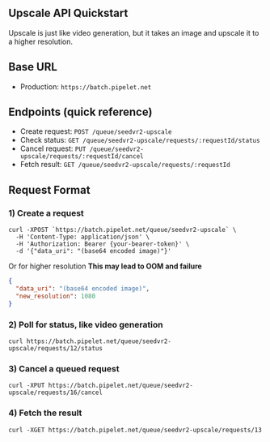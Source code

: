 ## Upscale API Quickstart

Upscale is just like video generation, but it takes an image and upscale it to a higher resolution.

## Base URL

- Production: `https://batch.pipelet.net`

## Endpoints (quick reference)

- Create request: `POST /queue/seedvr2-upscale`
- Check status: `GET /queue/seedvr2-upscale/requests/:requestId/status`
- Cancel request: `PUT /queue/seedvr2-upscale/requests/:requestId/cancel`
- Fetch result: `GET /queue/seedvr2-upscale/requests/:requestId`

## Request Format

### 1) Create a request

```
curl -XPOST `https://batch.pipelet.net/queue/seedvr2-upscale` \
  -H 'Content-Type: application/json' \
  -H 'Authorization: Bearer {your-bearer-token}' \
  -d '{"data_uri": "(base64 encoded image)"}'
```

Or for higher resolution **This may lead to OOM and failure**
```json
{
  "data_uri": "(base64 encoded image)",
  "new_resolution": 1080
}
```
### 2) Poll for status, like video generation

```
curl https://batch.pipelet.net/queue/seedvr2-upscale/requests/12/status
```

### 3) Cancel a queued request

```
curl -XPUT https://batch.pipelet.net/queue/seedvr2-upscale/requests/16/cancel
```

### 4) Fetch the result

```
curl -XGET https://batch.pipelet.net/queue/seedvr2-upscale/requests/13
```

